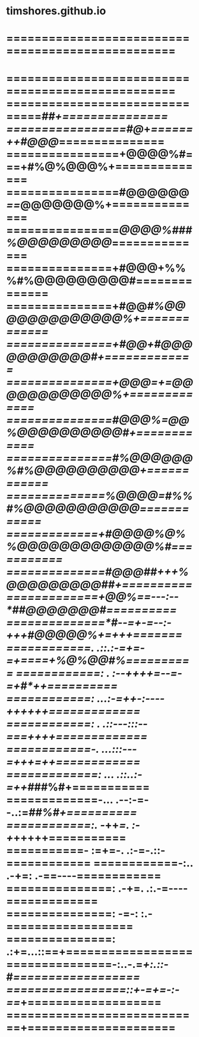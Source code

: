 # timshores.github.io
==================================================
==================================================
==================================================
===============================*##+===============
=================#@*+*======++#@@@*===============
================+@@@@%#===+#%@%@@@%+==============
================#@@@@@@*==*@@@@@@@%+==============
================*@@@@%###%@@@@@@@@@*==============
===============+#@@@+%%%#%@@@@@@@@@#==============
===============+#@@*#%@@@@@@@@@@@@@%+=============
===============+#@@***+#@@@@@@@@@@@#+=============
===============+@@@=+=*@@@@@@@@@@@@%+=============
===============#@@@%=**@@%@@@@@@@@@@#+============
===============#%@@@*@@@%#%@@@@@@@@@@+============
==============*%@@@@=#%%#%@@@@@@@@@@@*============
=============+#@@@@%@*%%@@@@@@@@@@@@@%#===========
==============#@@@##*+++***%@@@@@@@@@##+==========
=============+@@%**==---:--*##@@@@@@@#**==========
==============*#--=+-=--:-+++**#@@@@@%+=+++=======
============. .::.:-=+=-=+====+*%@%@@#%*==========
============:   . :--++++=--=-=+#*+**+**==========
============:    ...:-=++-:----++++++=============
============:    . .::---:::--===++++=============
============-.     ...:::---=+++=+***+============
=============: ... .::..:-=++*#***##%#+===========
=============-...   .--:-=--..:=***##%#+==========
============:.       -*++*=.  :-+*+++++===========
===========-         :=+=-.  .:-=-.::-============
============-:..     .-+=:    .-==----============
===============:     .-+=.  .:.-=----=============
===============:     -=-:    :.-==================
===============:    .:+=...::==+==================
===============-:..-.=*+:.::-*#*==================
=================::+-=+=-:-==*+===================
============================+=====================
==================================================
